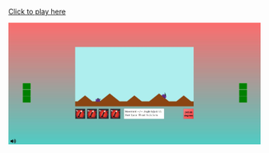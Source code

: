 [Click to play here](https://pakatanks.web.app/)

[![Tanks Image](./TanksJPG.JPG)](https://pakatanks.web.app/)
